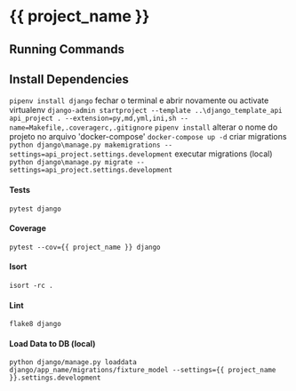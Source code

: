 # {{ project_name }}

## Running Commands
## Install Dependencies
`pipenv install django`
fechar o terminal e abrir novamente ou activate virtualenv
`django-admin startproject --template ..\django_template_api api_project . --extension=py,md,yml,ini,sh --name=Makefile,.coveragerc,.gitignore`
`pipenv install`
alterar o nome do projeto no arquivo 'docker-compose'
`docker-compose up -d`
criar migrations
`python django\manage.py makemigrations --settings=api_project.settings.development`
executar migrations (local)
`python django\manage.py migrate --settings=api_project.settings.development`

#### Tests
`pytest django`

#### Coverage
`pytest --cov={{ project_name }} django`

#### Isort
`isort -rc .`

#### Lint
`flake8 django`

#### Load Data to DB (local)
`python django/manage.py loaddata django/app_name/migrations/fixture_model --settings={{ project_name }}.settings.development`
